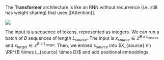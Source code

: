 The **Transformer** architecture is like an RNN without recurrence (i.e. still has weight sharing) that uses [[Attention]]. 

![](https://i.stack.imgur.com/eAKQu.png)

The input is a sequence of tokens, represented as integers. We can run a batch of $B$ sequences of length $L_{source}$. The input is $x_{source} \in \mathbb{Z}^{B \times L_{source}}$ and $x_{target} \in \mathbb{Z}^{B \times L_{target}}$. Then, we embed $x_{source}$ into $X_{source} \in \RR^{B \times L_{source} \times D}$ and add positional embeddings.